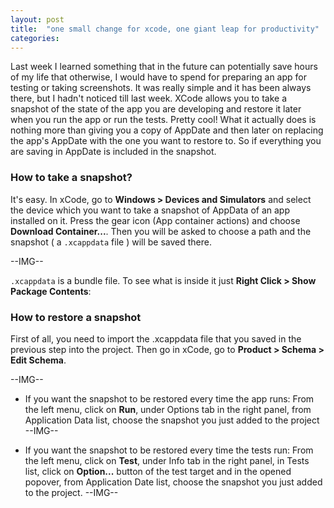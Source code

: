 ```yaml
---
layout: post
title:  "one small change for xcode, one giant leap for productivity"
categories: 
---
```

Last week I learned something that in the future can potentially save hours of my life that otherwise, I would have to spend for preparing an app for testing or taking screenshots. It was really simple and it has been always there, but I hadn't noticed till last week.
XCode allows you to take a snapshot of the state of the app you are developing and restore it later when you run the app or run the tests. Pretty cool! What it actually does is nothing more than giving you a copy of AppDate and then later on replacing the app's AppDate with the one you want to restore to. So if everything you are saving in AppDate is included in the snapshot. 

### How to take a snapshot?
It's easy. In xCode, go to **Windows > Devices and Simulators** and select the device which you want to take a snapshot of AppData of an app installed on it. Press the gear icon (App container actions) and choose **Download Container...**. Then you will be asked to choose a path and the snapshot ( a `.xcappdata` file ) will be saved there.

--IMG--

`.xcappdata` is a bundle file. To see what is inside it just **Right Click > Show Package Contents**:


### How to restore a snapshot
First of all, you need to import the .xcappdata file that you saved in the previous step into the project. Then go in xCode, go to **Product > Schema > Edit Schema**.

--IMG--

- If you want the snapshot to be restored every time the app runs:
From the left menu, click on **Run**, under Options tab in the right panel, from Application Data list, choose the snapshot you just added to the project
--IMG--

- If you want the snapshot to be restored every time the tests run:
From the left menu, click on **Test**, under Info tab in the right panel, in Tests list, click on **Option...** button of the test target and in the opened popover, from Application Date list, choose the snapshot you just added to the project.
--IMG--
